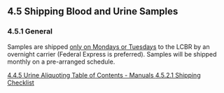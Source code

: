 ## 4.5 Shipping Blood and Urine Samples

### 4.5.1 General

Samples are shipped <u>only on Mondays or Tuesdays</u> to the LCBR by an overnight carrier (Federal Express is preferred). Samples will be shipped monthly on a pre-arranged schedule.


<div class="center">
<div class="btn-group">
  <a href=":pages_path:/manuals/blood-collection-processing/4-04-05-aliquoting.md" class="btn btn-default">
    <span class="glyphicon glyphicon-chevron-left"></span>
    4.4.5 Urine Aliquoting
  </a>

  <a href=":pages_path:/manuals/manual-toc.md" class="btn btn-default">
    <span class="glyphicon glyphicon-chevron-up"></span>
    Table of Contents - Manuals
  </a>

  <a href=":pages_path:/manuals/blood-collection-processing/4-05-02-01-shipping-checklist.md" class="btn btn-success">
    4.5.2.1 Shipping Checklist
    <span class="glyphicon glyphicon-chevron-right"></span>
  </a>
</div>
</div>
